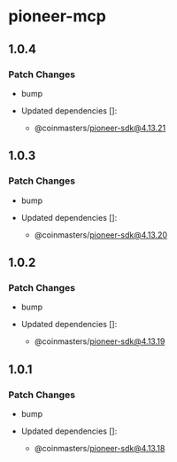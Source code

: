 # pioneer-mcp

## 1.0.4

### Patch Changes

- bump

- Updated dependencies []:
  - @coinmasters/pioneer-sdk@4.13.21

## 1.0.3

### Patch Changes

- bump

- Updated dependencies []:
  - @coinmasters/pioneer-sdk@4.13.20

## 1.0.2

### Patch Changes

- bump

- Updated dependencies []:
  - @coinmasters/pioneer-sdk@4.13.19

## 1.0.1

### Patch Changes

- bump

- Updated dependencies []:
  - @coinmasters/pioneer-sdk@4.13.18
